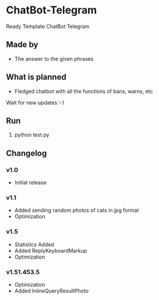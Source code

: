 # ChatBot-Telegram
 Ready Template ChatBot Telegram
## Made by
- The answer to the given phrases

## What is planned
- Fledged chatbot with all the functions of bans, warns, etc

Wait for new updates :-)
## Run
1. python test.py


## Changelog
### v1.0
- Initial release
### v1.1
- Added sending random photos of cats in jpg format
- Optimization
### v1.5
- Statistics Added
- Added ReplyKeyboardMarkup
- Optimization
### v1.51.453.5
- Optimization
- Added InlineQueryResultPhoto
